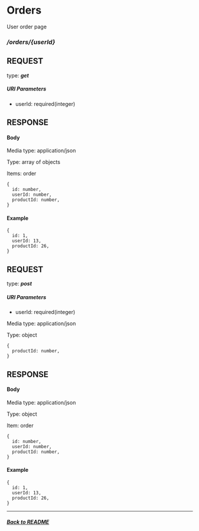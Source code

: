 # Orders

User order page

### ***/orders/{userId}***

## REQUEST

type: ***get***

##### URI Parameters

+ userId: required(integer)

## RESPONSE

#### Body

Media type: application/json

Type: array of objects

Items: order

    {
      id: number,
      userId: number,
      productId: number,
    }

#### Example

    {
      id: 1, 
      userId: 13,
      productId: 26,
    }

## REQUEST

type: ***post***

##### URI Parameters

+ userId: required(integer)

Media type: application/json

Type: object

    {
      productId: number,
    }

## RESPONSE

#### Body

Media type: application/json

Type: object

Item: order

    {
      id: number, 
      userId: number,
      productId: number,
    }

#### Example

    {
      id: 1, 
      userId: 13,
      productId: 26,
    }

***

#### [_Back to README_](./README.md)